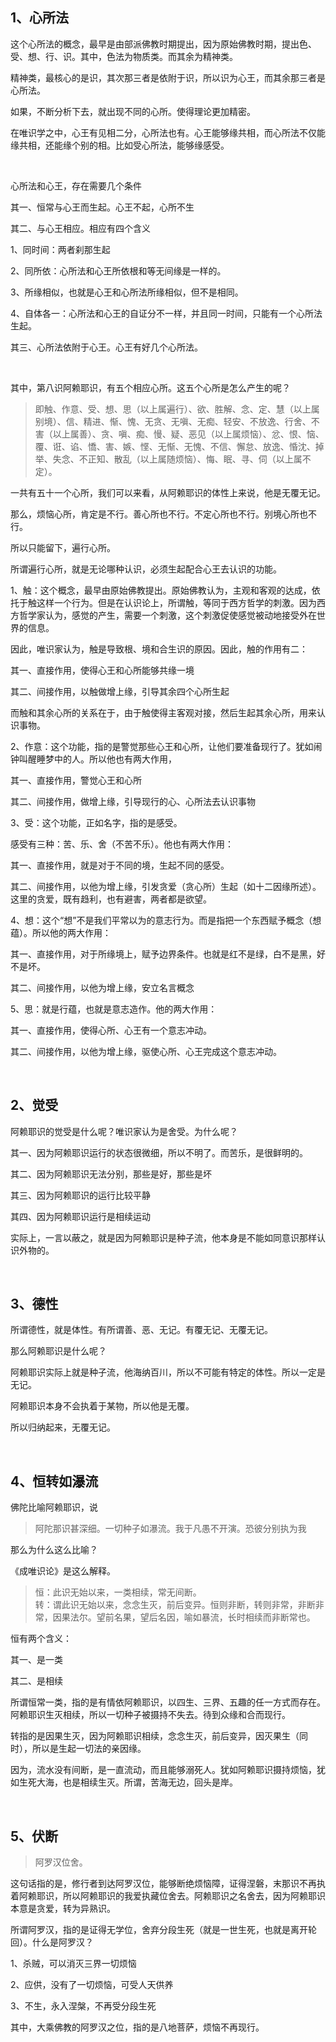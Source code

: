 <h2>1、心所法</h2><p>这个心所法的概念，最早是由部派佛教时期提出，因为原始佛教时期，提出色、受、想、行、识。其中，色法为物质类。而其余为精神类。</p><p>精神类，最核心的是识，其次那三者是依附于识，所以识为心王，而其余那三者是心所法。</p><p>如果，不断分析下去，就出现不同的心所。使得理论更加精密。</p><p>在唯识学之中，心王有见相二分，心所法也有。心王能够缘共相，而心所法不仅能缘共相，还能缘个别的相。比如受心所法，能够缘感受。</p><p><br></p><p>心所法和心王，存在需要几个条件</p><p>其一、恒常与心王而生起。心王不起，心所不生</p><p>其二、与心王相应。相应有四个含义</p><p>1、同时间：两者刹那生起</p><p>2、同所依：心所法和心王所依根和等无间缘是一样的。</p><p>3、所缘相似，也就是心王和心所法所缘相似，但不是相同。</p><p>4、自体各一：心所法和心王的自证分不一样，并且同一时间，只能有一个心所法生起。</p><p>其三、心所法依附于心王。心王有好几个心所法。</p><p><br></p><p>其中，第八识阿赖耶识，有五个相应心所。这五个心所是怎么产生的呢？</p><blockquote>即触、作意、受、想、思（以上属遍行）、欲、胜解、念、定、慧（以上属别境）、信、精进、惭、愧、无贪、无嗔、无痴、轻安、不放逸、行舍、不害（以上属善）、贪、嗔、痴、慢、疑、恶见（以上属烦恼）、忿、恨、恼、覆、诳、谄、憍、害、嫉、悭、无惭、无愧、不信、懈怠、放逸、惛沈、掉举、失念、不正知、散乱（以上属随烦恼）、悔、眠、寻、伺（以上属不定）。</blockquote><p>一共有五十一个心所，我们可以来看，从阿赖耶识的体性上来说，他是无覆无记。</p><p>那么，烦恼心所，肯定是不行。善心所也不行。不定心所也不行。别境心所也不行。</p><p>所以只能留下，遍行心所。</p><p>所谓遍行心所，就是无论哪种认识，必须生起配合心王去认识的功能。</p><p>1、触：这个概念，最早由原始佛教提出。原始佛教认为，主观和客观的达成，依托于触这样一个行为。但是在认识论上，所谓触，等同于西方哲学的刺激。因为西方哲学家认为，感觉的产生，需要一个刺激，这个刺激促使感觉被动地接受外在世界的信息。</p><p>因此，唯识家认为，触是导致根、境和合生识的原因。因此，触的作用有二：</p><p>其一、直接作用，使得心王和心所能够共缘一境</p><p>其二、间接作用，以触做增上缘，引导其余四个心所生起</p><p>而触和其余心所的关系在于，由于触使得主客观对接，然后生起其余心所，用来认识事物。</p><p>2、作意：这个功能，指的是警觉那些心王和心所，让他们要准备现行了。犹如闹钟叫醒睡梦中的人。所以他也有两大作用，</p><p>其一、直接作用，警觉心王和心所</p><p>其二、间接作用，做增上缘，引导现行的心、心所法去认识事物</p><p>3、受：这个功能，正如名字，指的是感受。</p><p>感受有三种：苦、乐、舍（不苦不乐）。他也有两大作用：</p><p>其一、直接作用，就是对于不同的境，生起不同的感受。</p><p>其二、间接作用，以他为增上缘，引发贪爱（贪心所）生起（如十二因缘所述）。这里的贪爱，既有趋利，也有避害，两者都是欲望。</p><p>4、想：这个“想”不是我们平常以为的意志行为。而是指把一个东西赋予概念（想蕴）。所以他的两大作用：</p><p>其一、直接作用，对于所缘境上，赋予边界条件。也就是红不是绿，白不是黑，好不是坏。</p><p>其二、间接作用，以他为增上缘，安立名言概念</p><p>5、思：就是行蕴，也就是意志造作。他的两大作用：</p><p>其一、直接作用，使得心所、心王有一个意志冲动。</p><p>其二、间接作用，以他为增上缘，驱使心所、心王完成这个意志冲动。</p><p><br></p><h2>2、觉受</h2><p>阿赖耶识的觉受是什么呢？唯识家认为是舍受。为什么呢？</p><p>其一、因为阿赖耶识运行的状态很微细，所以不明了。而苦乐，是很鲜明的。</p><p>其二、因为阿赖耶识无法分别，那些是好，那些是坏</p><p>其三、因为阿赖耶识的运行比较平静</p><p>其四、因为阿赖耶识运行是相续运动</p><p>实际上，一言以蔽之，就是因为阿赖耶识是种子流，他本身是不能如同意识那样认识外物的。</p><p><br></p><h2>3、德性</h2><p>所谓德性，就是体性。有所谓善、恶、无记。有覆无记、无覆无记。</p><p>那么阿赖耶识是什么呢？</p><p>阿赖耶识实际上就是种子流，他海纳百川，所以不可能有特定的体性。所以一定是无记。</p><p>阿赖耶识本身不会执着于某物，所以他是无覆。</p><p>所以归纳起来，无覆无记。</p><p><br></p><h2>4、恒转如瀑流</h2><p>佛陀比喻阿赖耶识，说</p><blockquote>阿陀那识甚深细。一切种子如瀑流。我于凡愚不开演。恐彼分别执为我</blockquote><p>那么为什么这么比喻？</p><p>《成唯识论》是这么解释。</p><blockquote>恒：此识无始以来，一类相续，常无间断。<br>转：谓此识无始以来，念念生灭，前后变异。恒则非断，转则非常，非断非常，因果法尔。望前名果，望后名因，喻如暴流，长时相续而非断常也。</blockquote><p>恒有两个含义：</p><p>其一、是一类</p><p>其二、是相续</p><p>所谓恒常一类，指的是有情依阿赖耶识，以四生、三界、五趣的任一方式而存在。阿赖耶识生灭相续，所以一切种子被摄持不失去。待到众缘和合而现行。</p><p>转指的是因果生灭，因为阿赖耶识相续，念念生灭，前后变异，因灭果生（同时），所以是生起一切法的亲因缘。</p><p>因为，流水没有间断，是一直流动，而且能够溺死人。犹如阿赖耶识摄持烦恼，犹如生死大海，也是相续生灭。所谓，苦海无边，回头是岸。</p><p><br></p><h2>5、伏断</h2><blockquote>阿罗汉位舍。</blockquote><p>这句话指的是，修行者到达阿罗汉位，能够断绝烦恼障，证得涅磐，末那识不再执着阿赖耶识，所以阿赖耶识的我爱执藏位舍去。阿赖耶识之名舍去，因为阿赖耶识本意是贪爱，转为异熟识。</p><p>所谓阿罗汉，指的是证得无学位，舍弃分段生死（就是一世生死，也就是离开轮回）。什么是阿罗汉？</p><p>1、杀贼，可以消灭三界一切烦恼</p><p>2、应供，没有了一切烦恼，可受人天供养</p><p>3、不生，永入涅槃，不再受分段生死</p><p>其中，大乘佛教的阿罗汉之位，指的是八地菩萨，烦恼不再现行。</p><p></p>